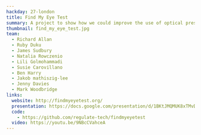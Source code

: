 ```yaml
---
hackday: 27-london
title: Find My Eye Test
summary: A project to show how we could improve the use of optical prescription records
thumbnail: find_my_eye_test.jpg
team:
  - Richard Allan
  - Ruby Duku
  - James Sudbury
  - Natalia Rowczenio
  - Lili Golmohammadi
  - Susie Carovillano
  - Ben Harry
  - Jakob mathiszig-lee
  - Jenny Davies
  - Mark Woodbridge
links:
  website: http://findmyeyetest.org/
  presentation: https://docs.google.com/presentation/d/1BKtJMQMUK8xTMvD9o4QULf7hIfSgVrwx/
  code:
    - https://github.com/regulate-tech/findmyeyetest
  video: https://youtu.be/9NBcCVahceA
---
```

